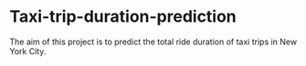 # Taxi-trip-duration-prediction

The aim of this project is to predict the total ride duration of taxi trips in New York City.
